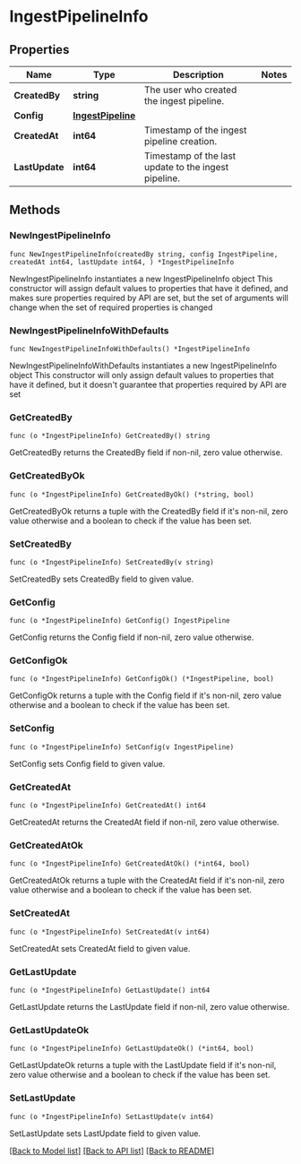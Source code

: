 # IngestPipelineInfo

## Properties

Name | Type | Description | Notes
------------ | ------------- | ------------- | -------------
**CreatedBy** | **string** | The user who created the ingest pipeline. | 
**Config** | [**IngestPipeline**](IngestPipeline.md) |  | 
**CreatedAt** | **int64** | Timestamp of the ingest pipeline creation. | 
**LastUpdate** | **int64** | Timestamp of the last update to the ingest pipeline. | 

## Methods

### NewIngestPipelineInfo

`func NewIngestPipelineInfo(createdBy string, config IngestPipeline, createdAt int64, lastUpdate int64, ) *IngestPipelineInfo`

NewIngestPipelineInfo instantiates a new IngestPipelineInfo object
This constructor will assign default values to properties that have it defined,
and makes sure properties required by API are set, but the set of arguments
will change when the set of required properties is changed

### NewIngestPipelineInfoWithDefaults

`func NewIngestPipelineInfoWithDefaults() *IngestPipelineInfo`

NewIngestPipelineInfoWithDefaults instantiates a new IngestPipelineInfo object
This constructor will only assign default values to properties that have it defined,
but it doesn't guarantee that properties required by API are set

### GetCreatedBy

`func (o *IngestPipelineInfo) GetCreatedBy() string`

GetCreatedBy returns the CreatedBy field if non-nil, zero value otherwise.

### GetCreatedByOk

`func (o *IngestPipelineInfo) GetCreatedByOk() (*string, bool)`

GetCreatedByOk returns a tuple with the CreatedBy field if it's non-nil, zero value otherwise
and a boolean to check if the value has been set.

### SetCreatedBy

`func (o *IngestPipelineInfo) SetCreatedBy(v string)`

SetCreatedBy sets CreatedBy field to given value.


### GetConfig

`func (o *IngestPipelineInfo) GetConfig() IngestPipeline`

GetConfig returns the Config field if non-nil, zero value otherwise.

### GetConfigOk

`func (o *IngestPipelineInfo) GetConfigOk() (*IngestPipeline, bool)`

GetConfigOk returns a tuple with the Config field if it's non-nil, zero value otherwise
and a boolean to check if the value has been set.

### SetConfig

`func (o *IngestPipelineInfo) SetConfig(v IngestPipeline)`

SetConfig sets Config field to given value.


### GetCreatedAt

`func (o *IngestPipelineInfo) GetCreatedAt() int64`

GetCreatedAt returns the CreatedAt field if non-nil, zero value otherwise.

### GetCreatedAtOk

`func (o *IngestPipelineInfo) GetCreatedAtOk() (*int64, bool)`

GetCreatedAtOk returns a tuple with the CreatedAt field if it's non-nil, zero value otherwise
and a boolean to check if the value has been set.

### SetCreatedAt

`func (o *IngestPipelineInfo) SetCreatedAt(v int64)`

SetCreatedAt sets CreatedAt field to given value.


### GetLastUpdate

`func (o *IngestPipelineInfo) GetLastUpdate() int64`

GetLastUpdate returns the LastUpdate field if non-nil, zero value otherwise.

### GetLastUpdateOk

`func (o *IngestPipelineInfo) GetLastUpdateOk() (*int64, bool)`

GetLastUpdateOk returns a tuple with the LastUpdate field if it's non-nil, zero value otherwise
and a boolean to check if the value has been set.

### SetLastUpdate

`func (o *IngestPipelineInfo) SetLastUpdate(v int64)`

SetLastUpdate sets LastUpdate field to given value.



[[Back to Model list]](../README.md#documentation-for-models) [[Back to API list]](../README.md#documentation-for-api-endpoints) [[Back to README]](../README.md)


